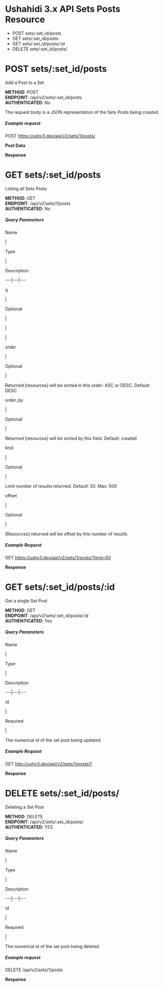 # Ushahidi 3.x API Sets Posts Resource



  * POST sets/:set_id/posts
  * GET sets/:set_id/posts
  * GET sets/:set_id/posts/:id
  * DELETE sets/:set_id/posts/

# POST sets/:set_id/posts

Add a Post to a Set

**METHOD**: POST  
**ENDPOINT**: /api/v2/sets/:set_id/posts  
**AUTHENTICATED**: No

The request body is a JSON representation of the Sets Posts being created.

##### Example request

POST https://ushv3.dev/api/v2/sets/1/posts/

**Post Data**

**Response**

# GET sets/:set_id/posts

Listing all Sets Posts

**METHOD**: GET  
**ENDPOINT**: /api/v2/sets/1/posts  
**AUTHENTICATED**: No

##### Query Parameters

Name

|

Type

|

Description  
  
---|---|---  
  
q

|

Optional

|  
  
|

|  
  
order

|

Optional

|

Returned [resources] will be sorted in this order: ASC or DESC. Default: DESC  
  
order_by

|

Optional

|

Returned [resources] will be sorted by this field. Default: created  
  
limit

|

Optional

|

Limit number of results returned. Default: 50. Max: 500  
  
offset

|

Optional

|

[Resources] returned will be offset by this number of results  
  
##### Example Request

GET https://ushv3.dev/api/v2/sets/1/posts/?limit=50

**Response**

# GET sets/:set_id/posts/:id

Get a single Set Post

**METHOD**: GET  
**ENDPOINT**: /api/v2/sets/:set_id/posts/:id  
**AUTHENTICATED**: Yes

##### Query Parameters

Name

|

Type

|

Description  
  
---|---|---  
  
id

|

Required

|

The numerical id of the set post being updated.  
  
##### Example Request

GET http://ushv3.dev/api/v2/sets/1/posts/1

**Response**

# DELETE sets/:set_id/posts/

Deleting a Set Post

**METHOD**: DELETE  
**ENDPOINT**: /api/v2/sets/:set_id/posts/  
**AUTHENTICATED**: YES

##### Query Parameters

Name

|

Type

|

Description  
  
---|---|---  
  
id

|

Required

|

The numerical id of the set post being deleted.  
  
##### Example request

DELETE /api/v2/sets/1/posts

**Response**

